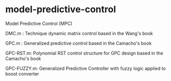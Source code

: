 # model-predictive-control
Model Predictive Control (MPC)

DMC.m : Technique dynamic matrix control based in the Wang's book

GPC.m : Generalized predictive control based in the Camacho's book

GPC-RST.m: Polynomial RST control structure for GPC design based in the Camacho's book

GPC-FUZZY.m: Generalized Predictive Controller with fuzzy logic applied to boost converter 

